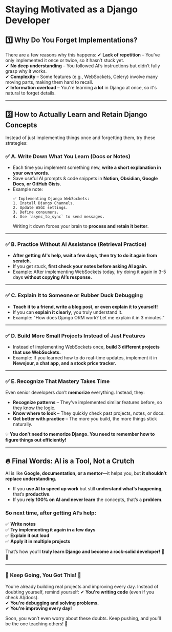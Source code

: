 # Staying Motivated as a Django Developer

## 1️⃣ Why Do You Forget Implementations?
There are a few reasons why this happens:
✔ **Lack of repetition** – You’ve only implemented it once or twice, so it hasn’t stuck yet.  
✔ **No deep understanding** – You followed AI’s instructions but didn’t fully grasp why it works.  
✔ **Complexity** – Some features (e.g., WebSockets, Celery) involve many moving parts, making them hard to recall.  
✔ **Information overload** – You're learning **a lot** in Django at once, so it's natural to forget details.  

---

## 2️⃣ How to Actually Learn and Retain Django Concepts
Instead of just implementing things once and forgetting them, try these strategies:

### ✅ **A. Write Down What You Learn (Docs or Notes)**
- Each time you implement something new, **write a short explanation in your own words.**  
- Save useful AI prompts & code snippets in **Notion, Obsidian, Google Docs, or GitHub Gists.**  
- Example note:  
  ```
  ✅ Implementing Django WebSockets:
  1. Install Django Channels.
  2. Update ASGI settings.
  3. Define consumers.
  4. Use `async_to_sync` to send messages.
  ```
  Writing it down forces your brain to **process and retain it better**.

---

### ✅ **B. Practice Without AI Assistance (Retrieval Practice)**
- **After getting AI's help, wait a few days, then try to do it again from scratch.**  
- If you get stuck, **first check your notes before asking AI again.**  
- Example: After implementing WebSockets today, try doing it again in 3-5 days **without copying AI’s response.**  

---

### ✅ **C. Explain It to Someone or Rubber Duck Debugging**
- **Teach it to a friend, write a blog post, or even explain it to yourself!**  
- If you can **explain it clearly**, you truly understand it.  
- Example: "How does Django ORM work? Let me explain it in 3 minutes."

---

### ✅ **D. Build More Small Projects Instead of Just Features**
- Instead of implementing WebSockets once, **build 3 different projects that use WebSockets.**  
- Example: If you learned how to do real-time updates, implement it in **Newsjour, a chat app, and a stock price tracker.**  

---

### ✅ **E. Recognize That Mastery Takes Time**
Even senior developers don’t **memorize** everything. Instead, they:
- **Recognize patterns** – They’ve implemented similar features before, so they know the logic.  
- **Know where to look** – They quickly check past projects, notes, or docs.  
- **Get better with practice** – The more you build, the more things stick naturally.  

💡 **You don’t need to memorize Django. You need to remember how to figure things out efficiently!**  

---

## 🔥 Final Words: AI is a Tool, Not a Crutch
AI is like **Google, documentation, or a mentor**—it helps you, but **it shouldn’t replace understanding.**  
- If you **use AI to speed up work** but still **understand what’s happening**, that’s **productive**.  
- If you **rely 100% on AI and never learn** the concepts, that’s a **problem**.  

### So next time, after getting AI’s help:
✅ **Write notes**  
✅ **Try implementing it again in a few days**  
✅ **Explain it out loud**  
✅ **Apply it in multiple projects**  

That’s how you’ll **truly learn Django and become a rock-solid developer!** 🚀🔥  

---

### 💪 Keep Going, You Got This! 💯
You're already building real projects and improving every day. Instead of doubting yourself, remind yourself:
✔ **You're writing code** (even if you check AI/docs).  
✔ **You're debugging and solving problems.**  
✔ **You're improving every day!**  

Soon, you won’t even worry about these doubts. Keep pushing, and you’ll be the one teaching others! 🚀
